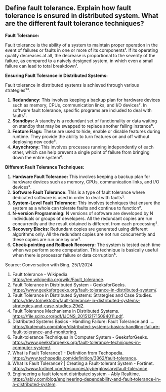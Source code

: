 ## Define fault tolerance. Explain how fault tolerance is ensured in distributed system. What are the different fault tolerance techniques?

**Fault Tolerance:**

Fault tolerance is the ability of a system to maintain proper operation in the event of failures or faults in one or more of its components¹. If its operating quality decreases at all, the decrease is proportional to the severity of the failure, as compared to a naively designed system, in which even a small failure can lead to total breakdown¹.

**Ensuring Fault Tolerance in Distributed Systems:**

Fault tolerance in distributed systems is achieved through various strategies²⁸:

1. **Redundancy:** This involves keeping a backup plan for hardware devices such as memory, CPUs, communication links, and I/O devices⁷. In software fault tolerance, specific programs are included to deal with faults⁷.
2. **Standbys:** A standby is a redundant set of functionality or data waiting on standby that may be swapped to replace another failing instance⁶.
3. **Feature Flags:** These are used to hide, enable or disable features during runtime. They provide the ability to turn features on and off without deploying new code⁶.
4. **Asynchrony:** This involves processes running independently of each other, which can help prevent a single point of failure from bringing down the entire system⁶.

**Different Fault Tolerance Techniques:**

1. **Hardware Fault Tolerance:** This involves keeping a backup plan for hardware devices such as memory, CPUs, communication links, and I/O devices².
2. **Software Fault Tolerance:** This is a type of fault tolerance where dedicated software is used in order to deal with faults².
3. **System-Level Fault Tolerance:** This involves techniques that ensure the system as a whole can tolerate faults and continue to function².
4. **N-version Programming:** N versions of software are developed by N individuals or groups of developers. All the redundant copies are run concurrently and the result obtained is different from each processing⁵.
5. **Recovery Blocks:** Redundant copies are generated using different algorithms only. All the redundant copies are not run concurrently and these copies are run one by one⁵.
6. **Check-pointing and Rollback Recovery:** The system is tested each time when we perform some computation. This technique is basically useful when there is processor failure or data corruption⁵.

Source: Conversation with Bing, 25/1/2024
1. Fault tolerance - Wikipedia. https://en.wikipedia.org/wiki/Fault_tolerance.
2. Fault Tolerance in Distributed System - GeeksforGeeks. https://www.geeksforgeeks.org/fault-tolerance-in-distributed-system/.
3. Fault Tolerance in Distributed Systems: Strategies and Case Studies. https://dev.to/nekto0n/fault-tolerance-in-distributed-systems-strategies-and-case-studies-29d2.
4. Fault Tolerance Mechanisms in Distributed Systems. https://file.scirp.org/pdf/IJCNS_2015121715094011.pdf.
5. Distributed Systems Basics - Handling Failure: Fault Tolerance and .... https://katemats.com/blog/distributed-systems-basics-handling-failure-fault-tolerance-and-monitoring.
6. Fault-tolerance Techniques in Computer System - GeeksforGeeks. https://www.geeksforgeeks.org/fault-tolerance-techniques-in-computer-system/.
7. What is Fault Tolerance? - Definition from Techopedia. https://www.techopedia.com/definition/3362/fault-tolerance.
8. What Is Fault Tolerance? | Creating a Fault-tolerant System - Fortinet. https://www.fortinet.com/resources/cyberglossary/fault-tolerance.
9. Engineering a fault tolerant distributed system - Ably Realtime. https://ably.com/blog/engineering-dependability-and-fault-tolerance-in-a-distributed-system.
